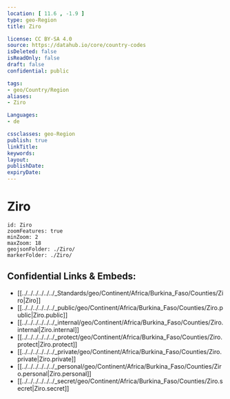 ```yaml
---
location: [ 11.6 , -1.9 ] 
type: geo-Region
title: Ziro

license: CC BY-SA 4.0
source: https://datahub.io/core/country-codes
isDeleted: false
isReadOnly: false
draft: false
confidential: public

tags:
- geo/Country/Region
aliases:
- Ziro

Languages:
- de

cssclasses: geo-Region
publish: true
linkTitle: 
keywords: 
layout: 
publishDate: 
expiryDate: 
---
```


# Ziro

```leaflet
id: Ziro
zoomFeatures: true 
minZoom: 2 
maxZoom: 18
geojsonFolder: ./Ziro/
markerFolder: ./Ziro/
```


## Confidential Links & Embeds: 
- [[../../../../../../_Standards/geo/Continent/Africa/Burkina_Faso/Counties/Ziro|Ziro]] 
- [[../../../../../../_public/geo/Continent/Africa/Burkina_Faso/Counties/Ziro.public|Ziro.public]] 
- [[../../../../../../_internal/geo/Continent/Africa/Burkina_Faso/Counties/Ziro.internal|Ziro.internal]] 
- [[../../../../../../_protect/geo/Continent/Africa/Burkina_Faso/Counties/Ziro.protect|Ziro.protect]] 
- [[../../../../../../_private/geo/Continent/Africa/Burkina_Faso/Counties/Ziro.private|Ziro.private]] 
- [[../../../../../../_personal/geo/Continent/Africa/Burkina_Faso/Counties/Ziro.personal|Ziro.personal]] 
- [[../../../../../../_secret/geo/Continent/Africa/Burkina_Faso/Counties/Ziro.secret|Ziro.secret]] 

